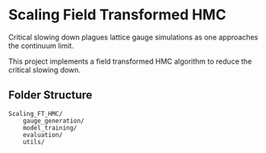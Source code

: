 # Scaling Field Transformed HMC

Critical slowing down plagues lattice gauge simulations as one approaches the continuum limit. 

This project implements a field transformed HMC algorithm to reduce the critical slowing down. 

## Folder Structure

```
Scaling_FT_HMC/
    gauge_generation/
    model_training/
    evaluation/
    utils/
```